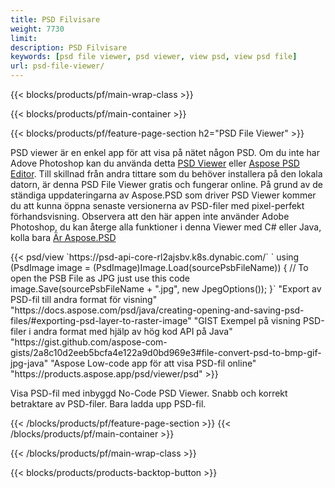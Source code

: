 ```yaml
---
title: PSD Filvisare
weight: 7730
limit: 
description: PSD Filvisare
keywords: [psd file viewer, psd viewer, view psd, view psd file]
url: psd-file-viewer/
---
```


{{< blocks/products/pf/main-wrap-class >}}

{{< blocks/products/pf/main-container >}}

{{< blocks/products/pf/feature-page-section h2="PSD File Viewer" >}}
<p>PSD viewer är en enkel app för att visa på nätet någon PSD. Om du inte har Adove Photoshop kan du använda detta <a href="/psd/view/psd-file-viewer">PSD Viewer</a> eller <a href="https://products.aspose.app/psd/editor">Aspose PSD Editor</a>. Till skillnad från andra tittare som du behöver installera på den lokala datorn, är denna PSD File Viewer gratis och fungerar online. På grund av de ständiga uppdateringarna av Aspose.PSD som driver PSD Viewer kommer du att kunna öppna senaste versionerna av PSD-filer med pixel-perfekt förhandsvisning. Observera att den här appen inte använder Adobe Photoshop, du kan återge alla funktioner i denna Viewer med C# eller Java, kolla bara <a href="https://products.aspose.com/psd">Är Aspose.PSD</a></p>
{{< psd/view `https://psd-api-core-rl2ajsbv.k8s.dynabic.com/` 
`    using (PsdImage image = (PsdImage)Image.Load(sourcePsbFileName))
    {
	    // To open the PSB File as JPG just use this code
        image.Save(sourcePsbFileName + ".jpg",  new JpegOptions());
    }` 
"Export av PSD-fil till andra format för visning" "https://docs.aspose.com/psd/java/creating-opening-and-saving-psd-files/#exporting-psd-layer-to-raster-image" 
"GIST Exempel på visning PSD-filer i andra format med hjälp av hög kod API på Java" "https://gist.github.com/aspose-com-gists/2a8c10d2eeb5bcfa4e122a9d0bd969e3#file-convert-psd-to-bmp-gif-jpg-java" 
"Aspose Low-code app för att visa PSD-fil online" "https://products.aspose.app/psd/viewer/psd" >}}
<p>Visa PSD-fil med inbyggd No-Code PSD Viewer. Snabb och korrekt betraktare av PSD-filer. Bara ladda upp PSD-fil.</p>
{{< /blocks/products/pf/feature-page-section >}}
{{< /blocks/products/pf/main-container >}}


{{< /blocks/products/pf/main-wrap-class >}}

{{< blocks/products/products-backtop-button >}}
